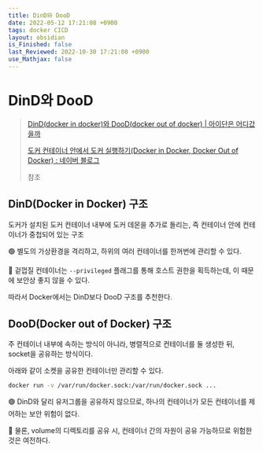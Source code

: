 ```yaml
---
title: DinD와 DooD
date: 2022-05-12 17:21:08 +0900
tags: docker CICD
layout: obsidian
is_Finished: false
last_Reviewed: 2022-10-30 17:21:08 +0900
use_Mathjax: false
---
```

# DinD와 DooD

> [DinD(docker in docker)와 DooD(docker out of docker) | 아이단은 어디갔을까](https://aidanbae.github.io/code/docker/dinddood/)
> 
> [도커 컨테이너 안에서 도커 실행하기(Docker in Docker, Docker Out of Docker) : 네이버 블로그](https://m.blog.naver.com/PostView.naver?isHttpsRedirect=true&blogId=isc0304&logNo=222274955992)
> 
> 참조

## DinD(Docker in Docker) 구조

도커가 설치된 도커 컨테이너 내부에 도커 데몬을 추가로 돌리는, 즉 컨테이너 안에 컨테이너가 중첩되어 있는 구조

🟢 별도의 가상환경을 격리하고, 하위의 여러 컨테이너를 한꺼번에 관리할 수 있다.

🔴 겉껍질 컨테이너는 `--privileged` 플래그를 통해 호스트 권한을 획득하는데, 이 때문에 보안상 좋지 않을 수 있다.

따라서 Docker에서는 DinD보다 DooD 구조를 추천한다.

## DooD(Docker out of Docker) 구조

주 컨테이너 내부에 속하는 방식이 아니라, 병렬적으로 컨테이너를 둘 생성한 뒤, socket을 공유하는 방식이다.

아래와 같이 소켓을 공유한 컨테이너만 관리할 수 있다.

```bash
docker run -v /var/run/docker.sock:/var/run/docker.sock ...
```

🟢 DinD와 달리 유저그룹을 공유하지 않으므로, 하나의 컨테이너가 모든 컨테이너를 제어하는 보안 위험이 없다.

🔴 물론, volume의 디렉토리를 공유 시, 컨테이너 간의 자원이 공유 가능하므로 위험한것은 여전하다.

